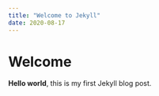```yaml
---
title: "Welcome to Jekyll"
date: 2020-08-17
---
```


# Welcome

**Hello world**, this is my first Jekyll blog post.
